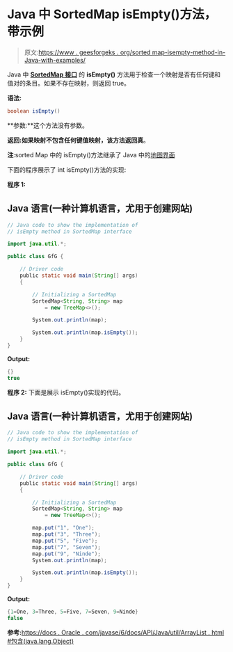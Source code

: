 # Java 中 SortedMap isEmpty()方法，带示例

> 原文:[https://www . geesforgeks . org/sorted map-isempty-method-in-Java-with-examples/](https://www.geeksforgeeks.org/sortedmap-isempty-method-in-java-with-examples/)

Java 中 [**SortedMap 接口**](https://www.geeksforgeeks.org/sortedmap-java-examples/) 的 **isEmpty()** 方法用于检查一个映射是否有任何键和值对的条目。如果不存在映射，则返回 true。

**语法:**

```java
boolean isEmpty()
```

**参数:**这个方法没有参数。

**返回:**如果映射不包含任何键值映射，该方法返回**真**。

**注**:sorted Map 中的 isEmpty()方法继承了 Java 中的[地图界面](https://www.geeksforgeeks.org/map-interface-java-examples/)

下面的程序展示了 int isEmpty()方法的实现:

**程序 1:**

## Java 语言(一种计算机语言，尤用于创建网站)

```java
// Java code to show the implementation of
// isEmpty method in SortedMap interface

import java.util.*;

public class GfG {

    // Driver code
    public static void main(String[] args)
    {

        // Initializing a SortedMap
        SortedMap<String, String> map
            = new TreeMap<>();

        System.out.println(map);

        System.out.println(map.isEmpty());
    }
}
```

**Output:** 

```java
{}
true
```

**程序 2:** 下面是展示 isEmpty()实现的代码。

## Java 语言(一种计算机语言，尤用于创建网站)

```java
// Java code to show the implementation of
// isEmpty method in SortedMap interface

import java.util.*;

public class GfG {

    // Driver code
    public static void main(String[] args)
    {

        // Initializing a SortedMap
        SortedMap<String, String> map
            = new TreeMap<>();

        map.put("1", "One");
        map.put("3", "Three");
        map.put("5", "Five");
        map.put("7", "Seven");
        map.put("9", "Ninde");
        System.out.println(map);

        System.out.println(map.isEmpty());
    }
}
```

**Output:** 

```java
{1=One, 3=Three, 5=Five, 7=Seven, 9=Ninde}
false
```

**参考:**[https://docs . Oracle . com/javase/6/docs/API/Java/util/ArrayList . html #包含(java.lang.Object)](https://docs.oracle.com/javase/6/docs/api/java/util/ArrayList.html#contains(java.lang.Object))